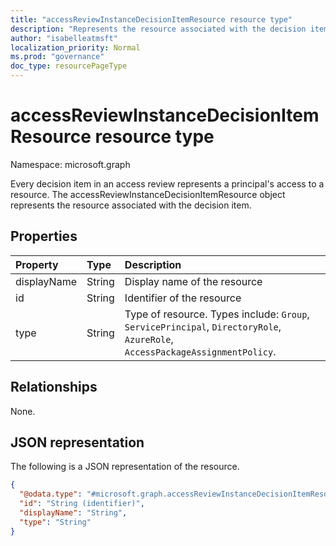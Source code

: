 ```yaml
---
title: "accessReviewInstanceDecisionItemResource resource type"
description: "Represents the resource associated with the decision item."
author: "isabelleatmsft"
localization_priority: Normal
ms.prod: "governance"
doc_type: resourcePageType
---
```


# accessReviewInstanceDecisionItemResource resource type

Namespace: microsoft.graph

Every decision item in an access review represents a principal's access to a resource. The accessReviewInstanceDecisionItemResource object represents the resource associated with the decision item.

## Properties
|Property|Type|Description|
|:---|:---|:---|
|displayName|String|Display name of the resource|
|id|String|Identifier of the resource|
|type|String|Type of resource. Types include: `Group`, `ServicePrincipal`, `DirectoryRole`, `AzureRole`, `AccessPackageAssignmentPolicy`.|

## Relationships
None.

## JSON representation
The following is a JSON representation of the resource.
<!-- {
  "blockType": "resource",
  "@odata.type": "microsoft.graph.accessReviewInstanceDecisionItemResource"
}
-->
``` json
{
  "@odata.type": "#microsoft.graph.accessReviewInstanceDecisionItemResource",
  "id": "String (identifier)",
  "displayName": "String",
  "type": "String"
}
```

